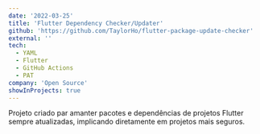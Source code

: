 ```yaml
---
date: '2022-03-25'
title: 'Flutter Dependency Checker/Updater'
github: 'https://github.com/TaylorHo/flutter-package-update-checker'
external: ''
tech:
  - YAML
  - Flutter
  - GitHub Actions
  - PAT
company: 'Open Source'
showInProjects: true
---
```


Projeto criado par amanter pacotes e dependências de projetos Flutter sempre atualizadas, implicando diretamente em projetos mais seguros.
